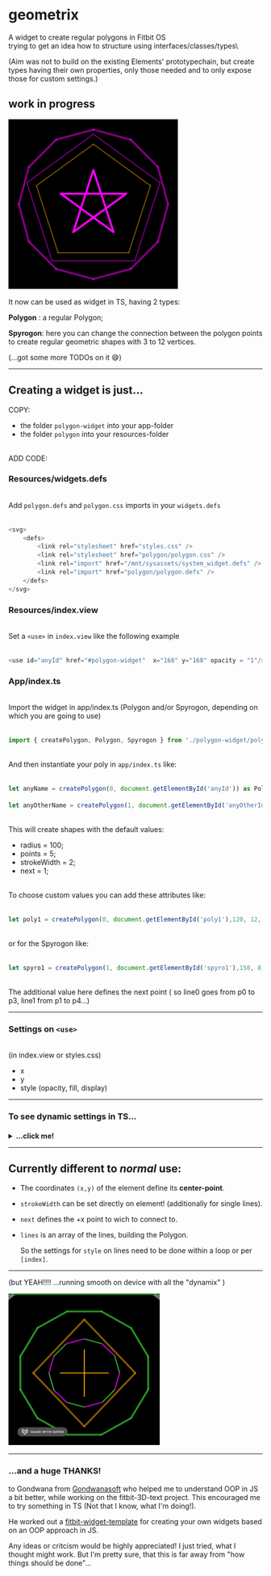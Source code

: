 # geometrix
A widget to create regular polygons in Fitbit OS\
trying to get an idea how to structure using interfaces/classes/types\

(Aim was not to build on the existing Elements' prototypechain, but create types having their own properties, only those needed and to only expose those for custom settings.)
## work in progress




![2022-04-20 12 36 21](polygon-widget.png)   

It now can be used as widget in TS, having 2 types:

**Polygon** : a regular Polygon;

**Spyrogon**: here you can change the connection between the polygon points to create regular geometric shapes with 3 to 12 vertices.

(...got some more TODOs on it 😅)


___
## Creating a widget is just... 

 COPY:


* the folder `polygon-widget` into your app-folder
* the folder `polygon` into your resources-folder

\
ADD CODE:

### Resources/widgets.defs

\
Add `polygon.defs` and `polygon.css` imports in your `widgets.defs`

```js

<svg>
    <defs>
        <link rel="stylesheet" href="styles.css" />
        <link rel="stylesheet" href="polygon/polygon.css" />
        <link rel="import" href="/mnt/sysassets/system_widget.defs" />
        <link rel="import" href="polygon/polygon.defs" />
    </defs>
</svg>


```

### Resources/index.view


\
Set a `<use>` in `index.view` like the following example

```js

<use id="anyId" href="#polygon-widget"  x="168" y="168" opacity = "1"/>

```
  
     
### App/index.ts

\
Import the widget in app/index.ts (Polygon and/or Spyrogon, depending on which you are going to use)

```js  

import { createPolygon, Polygon, Spyrogon } from './polygon-widget/polygon-widget';

```
\
And then instantiate your poly in `app/index.ts` like:
``` js

let anyName = createPolygon(0, document.getElementById('anyId')) as Polygon;

let anyOtherName = createPolygon(1, document.getElementById('anyOtherId')) as Spyrogon;

```
\
This will create shapes with the default values:
* radius = 100;
* points = 5;
* strokeWidth = 2;
* next = 1;

\
To choose custom values you can add these attributes like:



```js

let poly1 = createPolygon(0, document.getElementById('poly1'),120, 12, 10) as Polygon;

```

\
or for the Spyrogon like:
```js

let spyro1 = createPolygon(1, document.getElementById('spyro1'),150, 8, 4, 3) as Spyrogon;

```

\
The additional value here defines the next point ( so line0 goes from p0 to p3, line1 from p1 to p4...)

___
### Settings on `<use>`

\
(in index.view or styles.css)
* x
* y
* style (opacity, fill, display)

______
<h3>To see dynamic settings in TS...<h4>
<details><summary>...click me! </summary><blockquote>


* radius 
* points
* strokeWidth
* next
* rotate.angle
* x
* y

<details><summary>style </summary><blockquote>

* fill
* opacity
* display
 </blockquote></details>
 
<details><summary>scale </summary><blockquote>

* x
* y
</blockquote></details>


<details><summary>lines[index] </summary><blockquote>

* style 
    * fill
    * opacity
    * display
    * strokeWidth 
              

</blockquote></details>
</blockquote></details>

____


## Currently different to *normal* use:



* The coordinates `(x,y)` of the element define its **center-point**.
* `strokeWidth` can be set directly on element!
(additionally for single lines).
* `next` defines the +x point to wich to connect to.
* `lines` is an array of the lines, building the Polygon.

   So the settings for `style` on lines need to be done within a loop or per `[index]`.
   

___

(but YEAH!!!! ...running smooth on device with all the "dynamix" )


![dynamix](dynamix.gif)

___
### ...and a huge THANKS!
to Gondwana from [Gondwanasoft](https://github.com/gondwanasoft) who helped me to understand OOP in JS a bit better, while working on the fitbit-3D-text project. This encouraged me to try something in TS (Not that I know, what I'm doing!).

He worked out a [fitbit-widget-template](https://github.com/gondwanasoft/fitbit-widget-template) for creating your own widgets based on an OOP approach in JS.

Any ideas or critcism would be highly appreciated! I just tried, what I thought might work. But I'm pretty sure, that this is far away from "how things should be done"...




